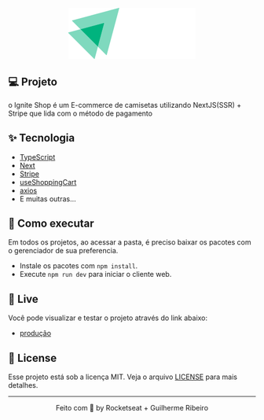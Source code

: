 <p align="center">
  <img alt="NLW Copa" src=".github/logo.svg" />
</p>

## 💻 Projeto

o Ignite Shop é um E-commerce de camisetas utilizando NextJS(SSR) + Stripe que lida com o método de pagamento

## ✨ Tecnologia

- [TypeScript](https://www.typescriptlang.org/)
- [Next](https://nextjs.org/)
- [Stripe](https://stripe.com/br?utm_campaign=BR_en_Search_Brand_Brand_EXA-15928713321&utm_medium=cpc&utm_source=google&ad_content=575905716902&utm_term=stripe&utm_matchtype=e&utm_adposition=&utm_device=c)
- [useShoppingCart](https://useshoppingcart.com/docs/)
- [axios](https://axios-http.com/ptbr/docs/intro)
- E muitas outras…

## 🚀 Como executar

Em todos os projetos, ao acessar a pasta, é preciso baixar os pacotes com o gerenciador de sua preferencia.

- Instale os pacotes com `npm install`.
- Execute `npm run dev` para iniciar o cliente web.

## 🔖 Live

Você pode visualizar e testar o projeto através do link abaixo:

- [produção]()

## 📝 License

Esse projeto está sob a licença MIT. Veja o arquivo [LICENSE](LICENSE) para mais detalhes.

---

<p align="center">
  Feito com 💜 by Rocketseat + Guilherme Ribeiro
</p>
